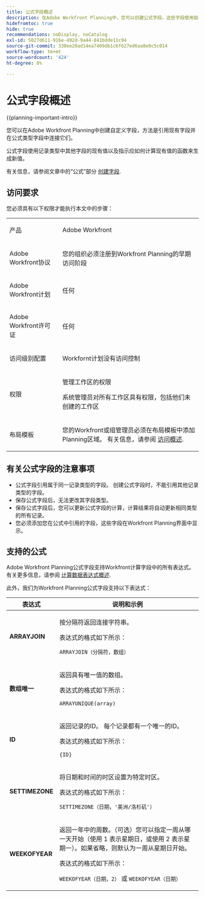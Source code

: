 ```yaml
---
title: 公式字段概述
description: 在Adobe Workfront Planning中，您可以创建公式字段，这些字段使用函数和现有字段计算新的自定义值。
hidefromtoc: true
hide: true
recommendations: noDisplay, noCatalog
exl-id: 5027d611-916e-492d-9a44-841bdde11c94
source-git-commit: 330ee20ad14ea7409db1c6f627ed6aa0e0c5c014
workflow-type: tm+mt
source-wordcount: '424'
ht-degree: 8%

---
```


# 公式字段概述

<!--update the metadata with real information when making this available in TOC and in the left nav - below-->

<!--this article is linked to the UI in the formula box, "Learn more..."-->

<!---
title: Formula fields overview
description: In Adobe Maestro, you can create formula fields that use functions and existing  fields to calculate a new custom value. 
hidefromtoc: yes
hide: yes
author: Alina
feature: (*******************WE NEED A NEW ONE*******************)
role: User, Administrator (************is this right???************)
recommendations: noDisplay, noCatalog
--->

<!--when we release permissions to RECORDS and we release referring lookup fields in a formula field, update considerations to say that lookup fields from linked records depends on the permissions to the record; if they have no permissions to view a linked record, they won't be able to use that records's lookup fields in a formula-->

{{planning-important-intro}}

您可以在Adobe Workfront Planning中创建自定义字段，方法是引用现有字段并在公式类型字段中连接它们。

公式字段使用记录类型中其他字段的现有值以及指示应如何计算现有值的函数来生成新值。

有关信息，请参阅文章中的“公式”部分 [创建字段](../fields/create-fields.md).

## 访问要求

您必须具有以下权限才能执行本文中的步骤：

<table style="table-layout:auto">
 <col>
 </col>
 <col>
 </col>
 <tbody>
    <tr>
<tr>
<td>
   <p> 产品</p> </td>
   <td>
   <p> Adobe Workfront</p> </td>
  </tr>  
 <td role="rowheader"><p>Adobe Workfront协议</p></td>
   <td>
<p>您的组织必须注册到Workfront Planning的早期访问阶段 </p>
   </td>
  </tr>
  <tr>
   <td role="rowheader"><p>Adobe Workfront计划</p></td>
   <td>
<p>任何</p>
   </td>
  </tr>
  <tr>
   <td role="rowheader"><p>Adobe Workfront许可证</p></td>
   <td>
   <p>任何</p> 
  </td>
  </tr>

<tr>
   <td role="rowheader"><p>访问级别配置</p></td>
   <td> <p>Workfornt计划没有访问控制</p>  
</td>
  </tr>
<tr>
   <td role="rowheader"><p>权限</p></td>
   <td> <p>管理工作区的权限</a> </p>  
   <p>系统管理员对所有工作区具有权限，包括他们未创建的工作区</p>
</td>
  </tr>
<tr>
   <td role="rowheader"><p>布局模板</p></td>
   <td> <p>您的Workfront或组管理员必须在布局模板中添加Planning区域。 有关信息，请参阅 <a href="../access/access-overview.md">访问概述</a>. </p>  
</td>
  </tr>

</tbody>
</table>

<!-- Notes to add for the table: for the "Workfront plans" row: the above is only for closed beta; when going to GA - activate the following plans:    
<p>Current plan: Prime and Ultimate</p>
<p>Legacy plan: Enterprise</p>-->


## 有关公式字段的注意事项

* 公式字段引用属于同一记录类型的字段。 创建公式字段时，不能引用其他记录类型的字段。 <!--is this still accurate??-->
* 保存公式字段后，无法更改其字段类型。
* 保存公式字段后，您可以更新公式字段的计算，计算结果将自动更新相同类型的所有记录。
* 您必须添加您在公式中引用的字段，这些字段在Workfront Planning界面中显示。

## 支持的公式

Adobe Workfront Planning公式字段支持Workfront计算字段中的所有表达式。 有关更多信息，请参阅 [计算数据表达式概述](/help/quicksilver/reports-and-dashboards/reports/calc-cstm-data-reports/calculated-data-expressions.md).

此外，我们为Workfront Planning公式字段支持以下表达式：

<table style="table-layout:auto"> 
 <col> 
 <col> 
 <thead> 
  <tr> 
   <th>表达式</th> 
   <th>说明和示例</th> 
  </tr> 
 </thead> 
 <tbody>

<tr> 
   <td><strong>ARRAYJOIN</strong> </td> 
   <td> <p>按分隔符返回连接字符串。</p> <p>表达式的格式如下所示：

<code>ARRAYJOIN（分隔符，数组）</code>
</p>
   </td></tr>

<tr> 
   <td><strong>数组唯一</strong> </td> 
   <td> <p>返回具有唯一值的数组。</p> <p>表达式的格式如下所示：

<code>ARRAYUNIQUE(array)</code>
</p>
   </td></tr>
     <tr> 
   <td><strong>ID</strong> </td> 
   <td> <p>返回记录的ID。 每个记录都有一个唯一的ID。</p> <p>表达式的格式如下所示：

<code>{ID}</code>
</p>
   </td></tr>

<tr> 
   <td><strong>SETTIMEZONE</strong> </td> 
   <td> <p>将日期和时间的时区设置为特定时区。</p> <p>表达式的格式如下所示：

<code>SETTIMEZONE（日期，&#39;美洲/洛杉矶&#39;）</code>
</p>
   </td></tr>

<tr> 
   <td><strong>WEEKOFYEAR</strong> </td> 
   <td> <p>返回一年中的周数。（可选）您可以指定一周从哪一天开始（使用 1 表示星期日，或使用 2 表示星期一）。如果省略，则默认为一周从星期日开始。</p> <p>表达式的格式如下所示：

<code>WEEKOFYEAR（日期，2）</code>
或
<code>WEEKOFYEAR（日期）</code>
</p>
   </td></tr>

</table>
